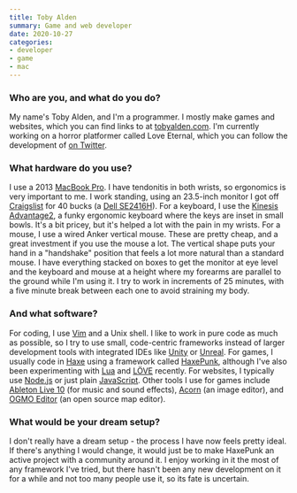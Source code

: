 ```yaml
---
title: Toby Alden
summary: Game and web developer 
date: 2020-10-27
categories:
- developer
- game
- mac
---
```


### Who are you, and what do you do?

My name's Toby Alden, and I'm a programmer. I mostly make games and websites, which you can find links to at [tobyalden.com](https://tobyalden.com/ "Toby's website."). I'm currently working on a horror platformer called Love Eternal, which you can follow the development of [on Twitter](https://twitter.com/LoveEternalGame "The Love Eternal Twitter account.").

### What hardware do you use?

I use a 2013 [MacBook Pro][macbook-pro]. I have tendonitis in both wrists, so ergonomics is very important to me. I work standing, using an 23.5-inch monitor I got off [Craigslist][] for 40 bucks (a [Dell SE2416H][se2416h]). For a keyboard, I use the [Kinesis Advantage2][advantage2], a funky ergonomic keyboard where the keys are inset in small bowls. It's a bit pricey, but it's helped a lot with the pain in my wrists. For a mouse, I use a wired Anker vertical mouse. These are pretty cheap, and a great investment if you use the mouse a lot. The vertical shape puts your hand in a "handshake" position that feels a lot more natural than a standard mouse. I have everything stacked on boxes to get the monitor at eye level and the keyboard and mouse at a height where my forearms are parallel to the ground while I'm using it. I try to work in increments of 25 minutes, with a five minute break between each one to avoid straining my body.

### And what software?

For coding, I use [Vim][] and a Unix shell. I like to work in pure code as much as possible, so I try to use small, code-centric frameworks instead of larger development tools with integrated IDEs like [Unity][] or [Unreal][unreal-engine]. For games, I usually code in [Haxe][] using a framework called [HaxePunk][], although I've also been experimenting with [Lua][] and [LÖVE][love] recently. For websites, I typically use [Node.js][] or just plain [JavaScript][]. Other tools I use for games include [Ableton Live 10][live] (for music and sound effects), [Acorn][] (an image editor), and [OGMO Editor][ogmo-editor] (an open source map editor).

### What would be your dream setup?

I don't really have a dream setup - the process I have now feels pretty ideal. If there's anything I would change, it would just be to make HaxePunk an active project with a community around it. I enjoy working in it the most of any framework I've tried, but there hasn't been any new development on it for a while and not too many people use it, so its fate is uncertain.

[acorn]: https://flyingmeat.com/acorn/ "An image editor for the Mac."
[advantage2]: https://kinesis-ergo.com/shop/advantage2/ "A fancy ergonomic keyboard."
[craigslist]: https://geo.craigslist.org/ "A classifieds service."
[haxe]: https://haxe.org/ "A cross-platform toolkit and language."
[haxepunk]: http://haxepunk.com/ "A cross-platform game development framework."
[javascript]: https://en.wikipedia.org/wiki/JavaScript "An interpreted scripting language."
[live]: https://www.ableton.com/en/live/ "Musical creation software."
[love]: https://love2d.org/ "A 2D games framework."
[lua]: http://www.lua.org/ "An interpreted scripting language."
[macbook-pro]: https://www.apple.com/macbook-pro/ "A laptop."
[node.js]: https://nodejs.org/en "A Javascript application platform."
[ogmo-editor]: https://ogmo-editor-3.github.io "A level editor for game developers."
[se2416h]: https://www.dell.com/en-us/shop/accessories?showMessage=1 "A 24 inch LCD monitor."
[unity]: https://unity.com/products "A cross-platform game development tool."
[unreal-engine]: https://www.unrealengine.com/en-US/what-is-unreal-engine-4 "A 3D game engine."
[vim]: https://www.vim.org/ "A command-line text editor."
